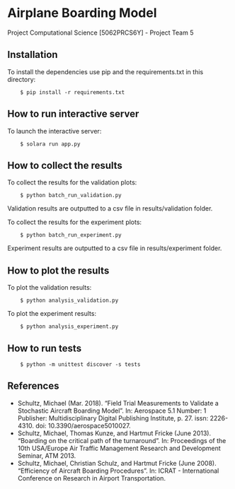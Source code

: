 # Airplane Boarding Model
Project Computational Science [5062PRCS6Y] - Project Team 5

## Installation

To install the dependencies use pip and the requirements.txt in this directory:

```
    $ pip install -r requirements.txt
```

## How to run interactive server

To launch the interactive server:

```
    $ solara run app.py
```

## How to collect the results

To collect the results for the validation plots:

```
    $ python batch_run_validation.py
```

Validation results are outputted to a csv file in results/validation folder.

To collect the results for the experiment plots:

```
    $ python batch_run_experiment.py
```

Experiment results are outputted to a csv file in results/experiment folder.

## How to plot the results

To plot the validation results:

```
    $ python analysis_validation.py
```

To plot the experiment results:

```
    $ python analysis_experiment.py
```

## How to run tests

```
    $ python -m unittest discover -s tests
```

## References

- Schultz, Michael (Mar. 2018). “Field Trial Measurements to Validate a Stochastic Aircraft Boarding Model”. In: Aerospace 5.1 Number: 1 Publisher: Multidisciplinary Digital Publishing Institute, p. 27. issn: 2226-4310. doi: 10.3390/aerospace5010027.
- Schultz, Michael, Thomas Kunze, and Hartmut Fricke (June 2013). “Boarding on the critical path of the turnaround”. In: Proceedings of the 10th USA/Europe Air Traffic Management Research and Development Seminar, ATM 2013.
- Schultz, Michael, Christian Schulz, and Hartmut Fricke (June 2008). “Efficiency of Aircraft Boarding Procedures”. In: ICRAT - International Conference on Research in Airport Transportation.